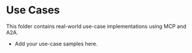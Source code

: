 # Use Cases

This folder contains real-world use-case implementations using MCP and A2A.

- Add your use-case samples here.
